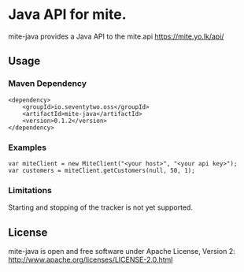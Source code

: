 # Java API for mite.

mite-java provides a Java API to the mite.api https://mite.yo.lk/api/

## Usage

### Maven Dependency

    <dependency>
        <groupId>io.seventytwo.oss</groupId>
        <artifactId>mite-java</artifactId>
        <version>0.1.2</version>
    </dependency>

### Examples

    var miteClient = new MiteClient("<your host>", "<your api key>");
    var customers = miteClient.getCustomers(null, 50, 1);

### Limitations

Starting and stopping of the tracker is not yet supported.

## License
mite-java is open and free software under Apache License, Version 2: http://www.apache.org/licenses/LICENSE-2.0.html
